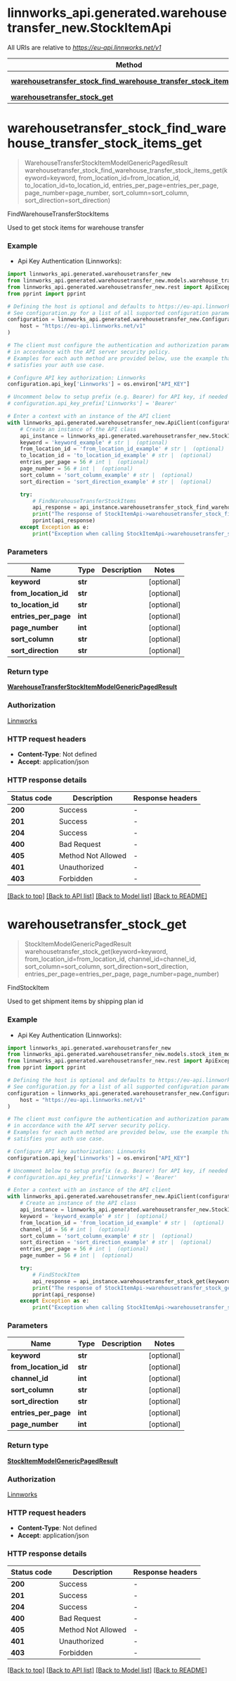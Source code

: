 # linnworks_api.generated.warehousetransfer_new.StockItemApi

All URIs are relative to *https://eu-api.linnworks.net/v1*

Method | HTTP request | Description
------------- | ------------- | -------------
[**warehousetransfer_stock_find_warehouse_transfer_stock_items_get**](StockItemApi.md#warehousetransfer_stock_find_warehouse_transfer_stock_items_get) | **GET** /warehousetransfer/stock/FindWarehouseTransferStockItems | FindWarehouseTransferStockItems
[**warehousetransfer_stock_get**](StockItemApi.md#warehousetransfer_stock_get) | **GET** /warehousetransfer/stock | FindStockItem


# **warehousetransfer_stock_find_warehouse_transfer_stock_items_get**
> WarehouseTransferStockItemModelGenericPagedResult warehousetransfer_stock_find_warehouse_transfer_stock_items_get(keyword=keyword, from_location_id=from_location_id, to_location_id=to_location_id, entries_per_page=entries_per_page, page_number=page_number, sort_column=sort_column, sort_direction=sort_direction)

FindWarehouseTransferStockItems

Used to get stock items for warehouse transfer

### Example

* Api Key Authentication (Linnworks):

```python
import linnworks_api.generated.warehousetransfer_new
from linnworks_api.generated.warehousetransfer_new.models.warehouse_transfer_stock_item_model_generic_paged_result import WarehouseTransferStockItemModelGenericPagedResult
from linnworks_api.generated.warehousetransfer_new.rest import ApiException
from pprint import pprint

# Defining the host is optional and defaults to https://eu-api.linnworks.net/v1
# See configuration.py for a list of all supported configuration parameters.
configuration = linnworks_api.generated.warehousetransfer_new.Configuration(
    host = "https://eu-api.linnworks.net/v1"
)

# The client must configure the authentication and authorization parameters
# in accordance with the API server security policy.
# Examples for each auth method are provided below, use the example that
# satisfies your auth use case.

# Configure API key authorization: Linnworks
configuration.api_key['Linnworks'] = os.environ["API_KEY"]

# Uncomment below to setup prefix (e.g. Bearer) for API key, if needed
# configuration.api_key_prefix['Linnworks'] = 'Bearer'

# Enter a context with an instance of the API client
with linnworks_api.generated.warehousetransfer_new.ApiClient(configuration) as api_client:
    # Create an instance of the API class
    api_instance = linnworks_api.generated.warehousetransfer_new.StockItemApi(api_client)
    keyword = 'keyword_example' # str |  (optional)
    from_location_id = 'from_location_id_example' # str |  (optional)
    to_location_id = 'to_location_id_example' # str |  (optional)
    entries_per_page = 56 # int |  (optional)
    page_number = 56 # int |  (optional)
    sort_column = 'sort_column_example' # str |  (optional)
    sort_direction = 'sort_direction_example' # str |  (optional)

    try:
        # FindWarehouseTransferStockItems
        api_response = api_instance.warehousetransfer_stock_find_warehouse_transfer_stock_items_get(keyword=keyword, from_location_id=from_location_id, to_location_id=to_location_id, entries_per_page=entries_per_page, page_number=page_number, sort_column=sort_column, sort_direction=sort_direction)
        print("The response of StockItemApi->warehousetransfer_stock_find_warehouse_transfer_stock_items_get:\n")
        pprint(api_response)
    except Exception as e:
        print("Exception when calling StockItemApi->warehousetransfer_stock_find_warehouse_transfer_stock_items_get: %s\n" % e)
```



### Parameters


Name | Type | Description  | Notes
------------- | ------------- | ------------- | -------------
 **keyword** | **str**|  | [optional] 
 **from_location_id** | **str**|  | [optional] 
 **to_location_id** | **str**|  | [optional] 
 **entries_per_page** | **int**|  | [optional] 
 **page_number** | **int**|  | [optional] 
 **sort_column** | **str**|  | [optional] 
 **sort_direction** | **str**|  | [optional] 

### Return type

[**WarehouseTransferStockItemModelGenericPagedResult**](WarehouseTransferStockItemModelGenericPagedResult.md)

### Authorization

[Linnworks](../README.md#Linnworks)

### HTTP request headers

 - **Content-Type**: Not defined
 - **Accept**: application/json

### HTTP response details

| Status code | Description | Response headers |
|-------------|-------------|------------------|
**200** | Success |  -  |
**201** | Success |  -  |
**204** | Success |  -  |
**400** | Bad Request |  -  |
**405** | Method Not Allowed |  -  |
**401** | Unauthorized |  -  |
**403** | Forbidden |  -  |

[[Back to top]](#) [[Back to API list]](../README.md#documentation-for-api-endpoints) [[Back to Model list]](../README.md#documentation-for-models) [[Back to README]](../README.md)

# **warehousetransfer_stock_get**
> StockItemModelGenericPagedResult warehousetransfer_stock_get(keyword=keyword, from_location_id=from_location_id, channel_id=channel_id, sort_column=sort_column, sort_direction=sort_direction, entries_per_page=entries_per_page, page_number=page_number)

FindStockItem

Used to get shipment items by shipping plan id

### Example

* Api Key Authentication (Linnworks):

```python
import linnworks_api.generated.warehousetransfer_new
from linnworks_api.generated.warehousetransfer_new.models.stock_item_model_generic_paged_result import StockItemModelGenericPagedResult
from linnworks_api.generated.warehousetransfer_new.rest import ApiException
from pprint import pprint

# Defining the host is optional and defaults to https://eu-api.linnworks.net/v1
# See configuration.py for a list of all supported configuration parameters.
configuration = linnworks_api.generated.warehousetransfer_new.Configuration(
    host = "https://eu-api.linnworks.net/v1"
)

# The client must configure the authentication and authorization parameters
# in accordance with the API server security policy.
# Examples for each auth method are provided below, use the example that
# satisfies your auth use case.

# Configure API key authorization: Linnworks
configuration.api_key['Linnworks'] = os.environ["API_KEY"]

# Uncomment below to setup prefix (e.g. Bearer) for API key, if needed
# configuration.api_key_prefix['Linnworks'] = 'Bearer'

# Enter a context with an instance of the API client
with linnworks_api.generated.warehousetransfer_new.ApiClient(configuration) as api_client:
    # Create an instance of the API class
    api_instance = linnworks_api.generated.warehousetransfer_new.StockItemApi(api_client)
    keyword = 'keyword_example' # str |  (optional)
    from_location_id = 'from_location_id_example' # str |  (optional)
    channel_id = 56 # int |  (optional)
    sort_column = 'sort_column_example' # str |  (optional)
    sort_direction = 'sort_direction_example' # str |  (optional)
    entries_per_page = 56 # int |  (optional)
    page_number = 56 # int |  (optional)

    try:
        # FindStockItem
        api_response = api_instance.warehousetransfer_stock_get(keyword=keyword, from_location_id=from_location_id, channel_id=channel_id, sort_column=sort_column, sort_direction=sort_direction, entries_per_page=entries_per_page, page_number=page_number)
        print("The response of StockItemApi->warehousetransfer_stock_get:\n")
        pprint(api_response)
    except Exception as e:
        print("Exception when calling StockItemApi->warehousetransfer_stock_get: %s\n" % e)
```



### Parameters


Name | Type | Description  | Notes
------------- | ------------- | ------------- | -------------
 **keyword** | **str**|  | [optional] 
 **from_location_id** | **str**|  | [optional] 
 **channel_id** | **int**|  | [optional] 
 **sort_column** | **str**|  | [optional] 
 **sort_direction** | **str**|  | [optional] 
 **entries_per_page** | **int**|  | [optional] 
 **page_number** | **int**|  | [optional] 

### Return type

[**StockItemModelGenericPagedResult**](StockItemModelGenericPagedResult.md)

### Authorization

[Linnworks](../README.md#Linnworks)

### HTTP request headers

 - **Content-Type**: Not defined
 - **Accept**: application/json

### HTTP response details

| Status code | Description | Response headers |
|-------------|-------------|------------------|
**200** | Success |  -  |
**201** | Success |  -  |
**204** | Success |  -  |
**400** | Bad Request |  -  |
**405** | Method Not Allowed |  -  |
**401** | Unauthorized |  -  |
**403** | Forbidden |  -  |

[[Back to top]](#) [[Back to API list]](../README.md#documentation-for-api-endpoints) [[Back to Model list]](../README.md#documentation-for-models) [[Back to README]](../README.md)

